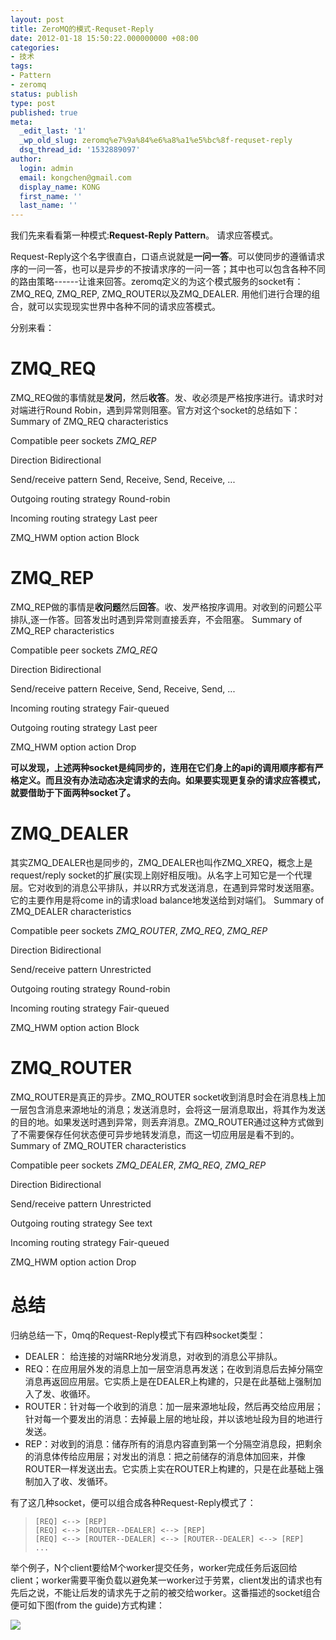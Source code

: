 ```yaml
---
layout: post
title: ZeroMQ的模式-Requset-Reply
date: 2012-01-18 15:50:22.000000000 +08:00
categories:
- 技术
tags:
- Pattern
- zeromq
status: publish
type: post
published: true
meta:
  _edit_last: '1'
  _wp_old_slug: zeromq%e7%9a%84%e6%a8%a1%e5%bc%8f-requset-reply
  dsq_thread_id: '1532889097'
author:
  login: admin
  email: kongchen@gmail.com
  display_name: KONG
  first_name: ''
  last_name: ''
---
```

我们先来看看第一种模式:**Request-Reply Pattern**。 请求应答模式。

Request-Reply这个名字很直白，口语点说就是**一问一答**。可以使同步的遵循请求序的一问一答，也可以是异步的不按请求序的一问一答；其中也可以包含各种不同的路由策略------让谁来回答。zeromq定义的为这个模式服务的socket有：ZMQ\_REQ, ZMQ\_REP, ZMQ\_ROUTER以及ZMQ\_DEALER. 用他们进行合理的组合，就可以实现现实世界中各种不同的请求应答模式。

分别来看：

# ZMQ\_REQ

ZMQ\_REQ做的事情就是**发问**，然后**收答**。发、收必须是严格按序进行。请求时对对端进行Round Robin，遇到异常则阻塞。官方对这个socket的总结如下：
Summary of ZMQ\_REQ characteristics

Compatible peer sockets
_ZMQ\_REP_

Direction
Bidirectional

Send/receive pattern
Send, Receive, Send, Receive, ...

Outgoing routing strategy
Round-robin

Incoming routing strategy
Last peer

ZMQ\_HWM option action
Block

# ZMQ\_REP

ZMQ\_REP做的事情是**收问题**然后**回答**。收、发严格按序调用。对收到的问题公平排队,逐一作答。回答发出时遇到异常则直接丢弃，不会阻塞。
Summary of ZMQ\_REP characteristics

Compatible peer sockets
_ZMQ\_REQ_

Direction
Bidirectional

Send/receive pattern
Receive, Send, Receive, Send, ...

Incoming routing strategy
Fair-queued

Outgoing routing strategy
Last peer

ZMQ\_HWM option action
Drop

**可以发现，上述两种socket是纯同步的，连用在它们身上的api的调用顺序都有严格定义。而且没有办法动态决定请求的去向。如果要实现更复杂的请求应答模式，就要借助于下面两种socket了。**

# ZMQ\_DEALER

其实ZMQ\_DEALER也是同步的，ZMQ\_DEALER也叫作ZMQ\_XREQ，概念上是request/reply socket的扩展(实现上刚好相反哦)。从名字上可知它是一个代理层。它对收到的消息公平排队，并以RR方式发送消息，在遇到异常时发送阻塞。它的主要作用是将come in的请求load balance地发送给到对端们。
Summary of ZMQ\_DEALER characteristics

Compatible peer sockets
_ZMQ\_ROUTER_, _ZMQ\_REQ_, _ZMQ\_REP_

Direction
Bidirectional

Send/receive pattern
Unrestricted

Outgoing routing strategy
Round-robin

Incoming routing strategy
Fair-queued

ZMQ\_HWM option action
Block

#### 

# ZMQ\_ROUTER

ZMQ\_ROUTER是真正的异步。ZMQ\_ROUTER socket收到消息时会在消息栈上加一层包含消息来源地址的消息；发送消息时，会将这一层消息取出，将其作为发送的目的地。如果发送时遇到异常，则丢弃消息。ZMQ\_ROUTER通过这种方式做到了不需要保存任何状态便可异步地转发消息，而这一切应用层是看不到的。
Summary of ZMQ\_ROUTER characteristics

Compatible peer sockets
_ZMQ\_DEALER_, _ZMQ\_REQ_, _ZMQ\_REP_

Direction
Bidirectional

Send/receive pattern
Unrestricted

Outgoing routing strategy
See text

Incoming routing strategy
Fair-queued

ZMQ\_HWM option action
Drop

# 总结

归纳总结一下，0mq的Request-Reply模式下有四种socket类型：

* DEALER： 给连接的对端RR地分发消息，对收到的消息公平排队。
* REQ：在应用层外发的消息上加一层空消息再发送；在收到消息后去掉分隔空消息再返回应用层。它实质上是在DEALER上构建的，只是在此基础上强制加入了发、收循环。
* ROUTER：针对每一个收到的消息：加一层来源地址段，然后再交给应用层；针对每一个要发出的消息：去掉最上层的地址段，并以该地址段为目的地进行发送。
* REP：对收到的消息：储存所有的消息内容直到第一个分隔空消息段，把剩余的消息体传给应用层；对发出的消息：把之前储存的消息体加回来，并像ROUTER一样发送出去。它实质上实在ROUTER上构建的，只是在此基础上强制加入了收、发循环。

有了这几种socket，便可以组合成各种Request-Reply模式了：

>     [REQ] <--> [REP] 
>     [REQ] <--> [ROUTER--DEALER] <--> [REP] 
>     [REQ] <--> [ROUTER--DEALER] <--> [ROUTER--DEALER] <--> [REP]
>     ...
> 
> 

举个例子，N个client要给M个worker提交任务，worker完成任务后返回给client；worker需要平衡负载以避免某一worker过于劳累，client发出的请求也有先后之说，不能让后发的请求先于之前的被交给worker。这番描述的socket组合便可如下图(from the guide)方式构建：

![](assets/fig201.png)